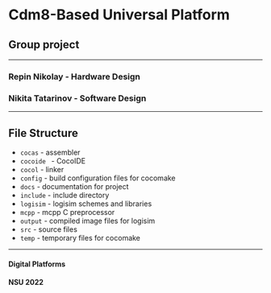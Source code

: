 # Cdm8-Based Universal Platform 
## Group project
---
### Repin Nikolay - Hardware Design
### Nikita Tatarinov - Software Design
---
## File Structure
+ `cocas` - assembler
+ `cocoide ` - CocoIDE
+ `cocol` - linker
+ `config` - build configuration files for cocomake
+ `docs` - documentation for project
+ `include` - include directory
+ `logisim` - logisim schemes and libraries
+ `mcpp` - mcpp C preprocessor
+ `output` - compiled image files for logisim
+ `src` - source files
+ `temp` - temporary files for cocomake

---
#### Digital Platforms
#### NSU 2022